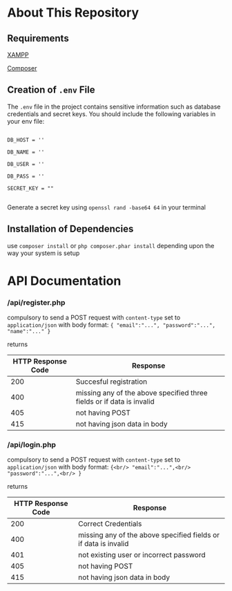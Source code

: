 
# About This Repository

## Requirements

[XAMPP](https://www.apachefriends.org) 

[Composer](https://getcomposer.org/download/)

## Creation of `.env` File

The `.env` file in the project contains sensitive information such as database credentials and secret keys.
You should include the following variables in your env file:

<code>
DB_HOST = ''<br/>
DB_NAME = ''<br/>
DB_USER = ''<br/>
DB_PASS = ''<br/>
SECRET_KEY = ""<br/>
</code>

Generate a secret key using `openssl rand -base64 64` in your terminal

## Installation of Dependencies

use `composer install` or `php composer.phar install` depending upon the way your system is setup

# API Documentation

### /api/register.php
compulsory to send a POST request with `content-type` set to `application/json` with body format:
`{
    "email":"...",
    "password":"...",
    "name":"..."
}`

returns 

HTTP Response Code | Response
--- | ---
200 | Succesful registration
400 | missing any of the above specified three fields or if data is invalid
405 | not having POST
415 | not having json data in body

### /api/login.php
compulsory to send a POST request with `content-type` set to `application/json` with body format:
`{<br/>
    "email":"...",<br/>
    "password":"...",<br/>
}`

returns 

HTTP Response Code | Response
--- | ---
200 | Correct Credentials
400 | missing any of the above specified fields or if data is invalid
401 | not existing user or incorrect password
405 | not having POST
415 | not having json data in body

